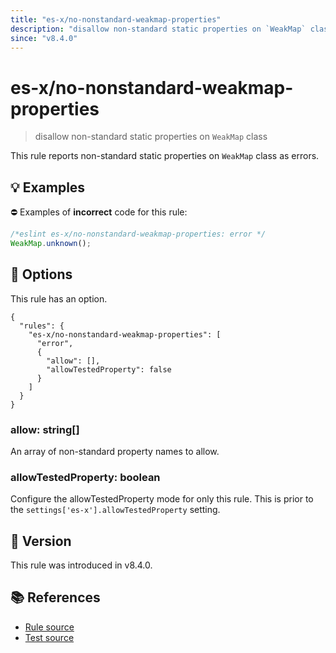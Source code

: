 ```yaml
---
title: "es-x/no-nonstandard-weakmap-properties"
description: "disallow non-standard static properties on `WeakMap` class"
since: "v8.4.0"
---
```


# es-x/no-nonstandard-weakmap-properties
> disallow non-standard static properties on `WeakMap` class

This rule reports non-standard static properties on `WeakMap` class as errors.

## 💡 Examples

⛔ Examples of **incorrect** code for this rule:

<eslint-playground type="bad">

```js
/*eslint es-x/no-nonstandard-weakmap-properties: error */
WeakMap.unknown();
```

</eslint-playground>

## 🔧 Options

This rule has an option.

```jsonc
{
  "rules": {
    "es-x/no-nonstandard-weakmap-properties": [
      "error",
      {
        "allow": [],
        "allowTestedProperty": false
      }
    ]
  }
}
```

### allow: string[]

An array of non-standard property names to allow.

### allowTestedProperty: boolean

Configure the allowTestedProperty mode for only this rule.
This is prior to the `settings['es-x'].allowTestedProperty` setting.

## 🚀 Version

This rule was introduced in v8.4.0.

## 📚 References

- [Rule source](https://github.com/eslint-community/eslint-plugin-es-x/blob/master/lib/rules/no-nonstandard-weakmap-properties.js)
- [Test source](https://github.com/eslint-community/eslint-plugin-es-x/blob/master/tests/lib/rules/no-nonstandard-weakmap-properties.js)
